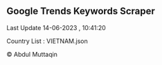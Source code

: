

## Google Trends Keywords Scraper 
 
Last Update 14-06-2023 , 10:41:20

Country List :
VIETNAM.json



© Abdul Muttaqin 
